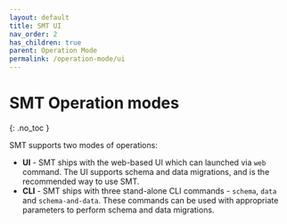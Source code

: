 ```yaml
---
layout: default
title: SMT UI
nav_order: 2
has_children: true
parent: Operation Mode
permalink: /operation-mode/ui
---
```


# SMT Operation modes
{: .no_toc }

SMT supports two modes of operations:

- **UI** - SMT ships with the web-based UI which can launched via `web` command. The UI supports schema and data migrations, and is the recommended way to use SMT.
- **CLI** - SMT ships with three stand-alone CLI commands - `schema`, `data` and `schema-and-data`. These commands can be used with appropriate parameters to perform schema and data migrations.
